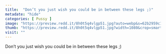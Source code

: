 ```yaml
---
title:  "Don’t you just wish you could be in between these legs ;)"
metadate: "hide"
categories: [ Pussy ]
image: "https://preview.redd.it/8h0t5q4vlgp51.jpg?auto=webp&s=62b2959c14697059be5f09953f1cc0cb74727e88"
thumb: "https://preview.redd.it/8h0t5q4vlgp51.jpg?width=1080&crop=smart&auto=webp&s=9a3e1753fa23e01c65688e11cc9b8147b4a58e87"
visit: ""
---
```

Don’t you just wish you could be in between these legs ;)
